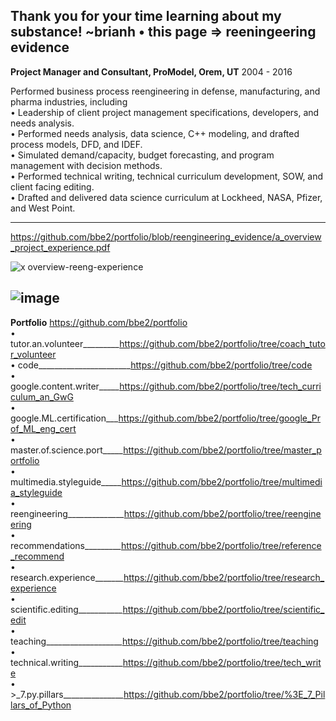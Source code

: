 Thank you for your time learning about my substance! ~brianh
• this page => reeningeering evidence  
---------

**Project Manager and Consultant, ProModel, Orem, UT** 2004 - 2016  

Performed business process reengineering in defense, manufacturing, and pharma industries, including  
• Leadership of client project management specifications, developers, and needs analysis.  
• Performed needs analysis, data science, C++ modeling, and drafted process models, DFD, and IDEF.  
• Simulated demand/capacity, budget forecasting, and program management with decision methods.  
• Performed technical writing, technical curriculum development, SOW, and client facing editing.  
• Drafted and delivered data science curriculum at Lockheed, NASA, Pfizer, and West Point.  

--------------------
https://github.com/bbe2/portfolio/blob/reengineering_evidence/a_overview_project_experience.pdf

![x overview-reeng-experience](https://user-images.githubusercontent.com/59778456/193808729-8bd21bf0-a79b-4df8-a27a-49512a3f9cde.JPG)

![image](https://user-images.githubusercontent.com/59778456/201487300-efc0a79b-fb39-4a7a-8d10-3cd64da28dd3.png)
-------------

**Portfolio**  https://github.com/bbe2/portfolio  
• tutor.an.volunteer_________https://github.com/bbe2/portfolio/tree/coach_tutor_volunteer  
• code_______________________https://github.com/bbe2/portfolio/tree/code  
• google.content.writer_____https://github.com/bbe2/portfolio/tree/tech_curriculum_an_GwG  
• google.ML.certification___https://github.com/bbe2/portfolio/tree/google_Prof_ML_eng_cert  
• master.of.science.port_____https://github.com/bbe2/portfolio/tree/master_portfolio  
• multimedia.styleguide_____https://github.com/bbe2/portfolio/tree/multimedia_styleguide  
• reengineering______________https://github.com/bbe2/portfolio/tree/reengineering  
• recommendations_________https://github.com/bbe2/portfolio/tree/reference_recommend  
• research.experience_______https://github.com/bbe2/portfolio/tree/research_experience  
• scientific.editing___________https://github.com/bbe2/portfolio/tree/scientific_edit  
• teaching___________________https://github.com/bbe2/portfolio/tree/teaching  
• technical.writing___________https://github.com/bbe2/portfolio/tree/tech_write  
• >_7.py.pillars_______________https://github.com/bbe2/portfolio/tree/%3E_7_Pillars_of_Python  




